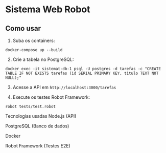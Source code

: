 # Sistema Web Robot

## Como usar

1. Suba os containers:
```
docker-compose up --build
```

2. Crie a tabela no PostgreSQL:
```
docker exec -it sistemat-db-1 psql -U postgres -d tarefas -c "CREATE TABLE IF NOT EXISTS tarefas (id SERIAL PRIMARY KEY, titulo TEXT NOT NULL);"
```

3. Acesse a API em `http://localhost:3000/tarefas`

4. Execute os testes Robot Framework:
```
robot tests/test.robot
```

Tecnologias usadas
Node.js (API)

PostgreSQL (Banco de dados)

Docker

Robot Framework (Testes E2E)
